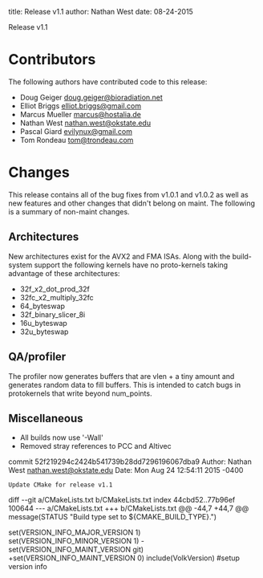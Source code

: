 title: Release v1.1
author: Nathan West
date: 08-24-2015

Release v1.1

Contributors
============

The following authors have contributed code to this release:

 * Doug Geiger <doug.geiger@bioradiation.net>
 * Elliot Briggs <elliot.briggs@gmail.com>
 * Marcus Mueller <marcus@hostalia.de>
 * Nathan West <nathan.west@okstate.edu>
 * Pascal Giard <evilynux@gmail.com>
 * Tom Rondeau <tom@trondeau.com>

Changes
=======

This release contains all of the bug fixes from v1.0.1
and v1.0.2 as well as new features and other changes that
didn't belong on maint. The following is a summary of
non-maint changes.

Architectures
-------------

New architectures exist for the AVX2 and FMA ISAs. Along
with the build-system support the following kernels have
no proto-kernels taking advantage of these architectures:

 * 32f_x2_dot_prod_32f
 * 32fc_x2_multiply_32fc
 * 64_byteswap
 * 32f_binary_slicer_8i
 * 16u_byteswap
 * 32u_byteswap

QA/profiler
-----------

The profiler now generates buffers that are vlen + a tiny
amount and generates random data to fill buffers. This is
intended to catch bugs in protokernels that write beyond
num_points.

Miscellaneous
-------------

 * All builds now use '-Wall'
 * Removed stray references to PCC and Altivec

commit 52f219294c2424b541739b28dd7296196067dba9
Author: Nathan West <nathan.west@okstate.edu>
Date:   Mon Aug 24 12:54:11 2015 -0400

    Update CMake for release v1.1

diff --git a/CMakeLists.txt b/CMakeLists.txt
index 44cbd52..77b96ef 100644
--- a/CMakeLists.txt
+++ b/CMakeLists.txt
@@ -44,7 +44,7 @@ message(STATUS "Build type set to ${CMAKE_BUILD_TYPE}.")

 set(VERSION_INFO_MAJOR_VERSION 1)
 set(VERSION_INFO_MINOR_VERSION 1)
-set(VERSION_INFO_MAINT_VERSION git)
+set(VERSION_INFO_MAINT_VERSION 0)
 include(VolkVersion) #setup version info


